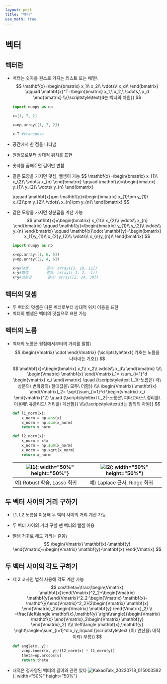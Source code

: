 ```yaml
---
layout: post
title: "벡터"
use_math: true
---
```

# 벡터

## 벡터란

- 벡터는 숫자를 원소로 가지는 리스트 또는 배열\\
  $$
  \mathbf{x}=\begin{bmatrix}
  x_1\\
  x_2\\
  \vdots\\
  x_d\\
  \end{bmatrix}
  \qquad
  \mathbf{x}^T=\begin{bmatrix}
  x_1,\ 
  x_2,\
  \cdots,\ 
  x_d
  \end{bmatrix}
  \\{\scriptstyle\text{d는 벡터의 차원}}
  $$
  

  ```python
  import numpy as np
  
  x=[1, 7, 2]
  
  x=np.array([1, 7, 2])
  
  x.T #transpose
  ```

- 공간에서 한 점을 나타냄

- 원점으로부터 상대적 위치를 표현

- 숫자를 곱해주면 길이만 변함

- 같은 모양을 가지면 덧셈, 뺄셈이 가능
  $$
  \mathbf{x}=\begin{bmatrix}
  x_{1}\\
  x_{2}\\
   \vdots\\
  x_{n}
  \end{bmatrix}
  \qquad
  \mathbf{y}=\begin{bmatrix}
  y_{1}\\
  y_{2}\\
   \vdots\\
  y_{n}
  \end{bmatrix}
  
  \qquad \mathbf{x}\pm \mathbf{y}=\begin{bmatrix}
  x_{1}\pm y_{1}\\
  x_{2}\pm y_{2}\\
   \vdots\\
  x_{n}\pm y_{n}\\
  \end{bmatrix}
  $$
  

- 같은 모양을 가지면 성분곱을 계산 가능
  $$
  \mathbf{x}=\begin{bmatrix}
  x_{1}\\
  x_{2}\\
   \vdots\\
  x_{n}
  \end{bmatrix}
  \qquad
  \mathbf{y}=\begin{bmatrix}
  y_{1}\\
  y_{2}\\
   \vdots\\
  y_{n}
  \end{bmatrix}
  \qquad \mathbf{x}\odot \mathbf{y}=\begin{bmatrix}
  x_{1}y_{1}\\
  x_{2}y_{2}\\
   \vdots\\
  x_{n}y_{n}\\
  \end{bmatrix}
  $$
  
  
  ```python
  import numpy as np
  
  x=np.array([1, 6, 5])
  y=np.array([2, 4, 6])
  
  x+y#덧셈		결과: array([3, 10, 11])
  x-y#뺄셈		결과: array([-1, 2, -1])
  x*y#성분곱		결과: array([2, 24, 30])
  ```



## 벡터의 덧셈

- 두 벡터의 덧셈은 다른 벡터로부터 상대적 위치 이동을 표현
- 벡터의 뺄셈은 벡터의 덧셈으로 표현 가능



## 벡터의 노름

- 벡터의 노름은 원점에서부터의 거리를 말함\\
  $$
  \begin{Vmatrix} \cdot \end{Vmatrix}
  {\scriptstyle\text{ 기호는 노름을 나타내는 기호}}
  $$

  $$
  \mathbf{x}=\begin{bmatrix}
  x_1\\
  x_2\\
  \vdots\\
  x_d\\
  \end{bmatrix}
  \\\\
  \begin{Vmatrix} \mathbf{x} \end{Vmatrix}_1=
  \sum_{i=1}^d \begin{vmatrix} x_i \end{vmatrix}
  \quad {\scriptstyle\text L_1{-노름은\ 각\ 성분의\ 변화량의\ 절대값을\ 모두\ 더함}}
  \\\\
  \begin{Vmatrix} \mathbf{x} \end{Vmatrix}_2=
  \sqrt{\sum_{i=1}^d \begin{vmatrix} x_i \end{vmatrix}^2}
  \quad {\scriptstyle\text L_2{-노름은\ 피타고라스\ 정리를\ 이용해\ 유클리드\ 거리를\ 계산함}}
  \\\\{\scriptstyle\text{d는 임의의 차원}}
  $$
  
  ```python
  def l1_norm(x):
      x_norm = np.abs(x)
      x_norm = np.sum(x_norm)
      return x_norm
  
  def l2_norm(x):
      x_norm = x*x
      x_norm = np.sum(x_norm)
      x_norm = np.sqrt(x_norm)
      return x_norm
  ```
  
  | ![l1](https://user-images.githubusercontent.com/90087083/179489048-9169635a-74d1-4f72-a2db-c4cff7b6de93.png){: width="50%" height="50%"}| ![l2](https://user-images.githubusercontent.com/90087083/179489070-86eed092-7371-4467-b55e-852d9102e98c.png){: width="50%" height="50%"}|
  | ------------------------------------- | ---------------------------------------------------- |
  | 예) Robust 학습, Lasso 회귀           | 예) Laplace 근사, Ridge 회귀                         |



## 두 벡터 사이의 거리 구하기

- L1, L2 노름을 이용해 두 벡터 사이의 거리 계산 가능

- 두 벡터 사이의 거리 구할 땐 벡터의 뺄셈 이용

- 뺄셈 거꾸로 해도 거리는 같음\\
  $$
  \begin{Vmatrix} \mathbf{x}-\mathbf{y} \end{Vmatrix}=\begin{Vmatrix} \mathbf{y}-\mathbf{x} \end{Vmatrix}
  $$

## 두 벡터 사이의 각도 구하기

- 제 2 코사인 법칙 사용해 각도 계산 가능
  $$
  cos\theta=\frac{\begin{Vmatrix} \mathbf{x}\end{Vmatrix}^2_2+\begin{Vmatrix} \mathbf{y}\end{Vmatrix}^2_2-\begin{Vmatrix} \mathbf{x}-\mathbf{y}\end{Vmatrix}^2_2}{2\begin{Vmatrix} \mathbf{x} \end{Vmatrix}_2\begin{Vmatrix} \mathbf{y} \end{Vmatrix}_2}
  \\
  =\frac{\left\langle \mathbf{x},\mathbf{y} \right\rangle}{\begin{Vmatrix} \mathbf{x} \end{Vmatrix}_2\begin{Vmatrix} \mathbf{y} \end{Vmatrix}_2}
  \\\\
  \left\langle \mathbf{x},\mathbf{y} \right\rangle=\sum_{i=1}^d x_iy_i\quad {\scriptstyle\text {이\ 연산을\ 내적이라\ 부름}}
  $$

  ```python
  def angle(x, y):
      v=np.inner(x, y)/(l2_norm(x) * l1_norm(y))
      theta=np.arccos(v)
      return theta
  ```

- 내적은 정사영된 벡터의 길이와 관련 있다
![KakaoTalk_20220718_015003592](https://user-images.githubusercontent.com/90087083/179489166-0c37f3e5-712d-4631-a950-81c8dbb5cecb.jpg){: width="50%" height="50%"}

